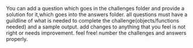 You can add a question which goes in the challenges folder and provide a solution for it,which goes into the answers folder.
all questions must have a guildline of what is needed to complete the challenge(objects/functions needed) and a sample output.
add changes to anything that you feel is not right or needs improvement. 
feel free! 
number the challenges and answers properly.
